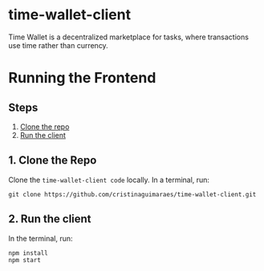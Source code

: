 # time-wallet-client
Time Wallet is a decentralized marketplace for tasks, where transactions use time rather than currency.

# Running the Frontend

## Steps
  1. [Clone the repo](#1-clone-the-repo)
  2. [Run the client](#2-run-the-client)
  
 ## 1. Clone the Repo

Clone the `time-wallet-client code` locally. In a terminal, run:

  `git clone https://github.com/cristinaguimaraes/time-wallet-client.git`
  

## 2. Run the client

In the terminal, run:
```
npm install
npm start
```
